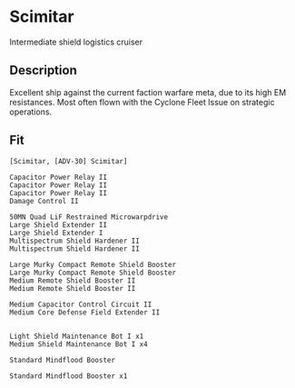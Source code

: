 # Scimitar
Intermediate shield logistics cruiser

## Description
Excellent ship against the current faction warfare meta, due to its high EM resistances. Most often flown with the Cyclone Fleet Issue on strategic operations.

## Fit
```
[Scimitar, [ADV-30] Scimitar]

Capacitor Power Relay II
Capacitor Power Relay II
Capacitor Power Relay II
Damage Control II

50MN Quad LiF Restrained Microwarpdrive
Large Shield Extender II
Large Shield Extender I
Multispectrum Shield Hardener II
Multispectrum Shield Hardener II

Large Murky Compact Remote Shield Booster
Large Murky Compact Remote Shield Booster
Medium Remote Shield Booster II
Medium Remote Shield Booster II

Medium Capacitor Control Circuit II
Medium Core Defense Field Extender II


Light Shield Maintenance Bot I x1
Medium Shield Maintenance Bot I x4

Standard Mindflood Booster

Standard Mindflood Booster x1
```